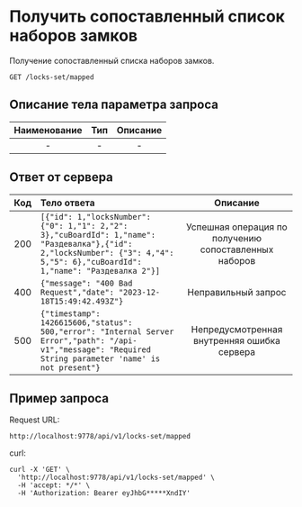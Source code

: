 # Получить сопоставленный список наборов замков
Получение сопоставленный списка наборов замков.
```
GET /locks-set/mapped
```
## Описание тела параметра запроса
| Наименование | Тип | Описание |
|:------------:|:---:|:--------:|
|      -       |  -  |    -     |





## Ответ от сервера
| Код | Тело ответа                                                                                                                                                                         |                       Описание                        |
|:---:|:------------------------------------------------------------------------------------------------------------------------------------------------------------------------------------|:-----------------------------------------------------:|
| 200 | ```[{"id": 1,"locksNumber": {"0": 1,"1": 2,"2": 3},"cuBoardId": 1,"name": "Раздевалка"},{"id": 2,"locksNumber": {"3": 4,"4": 5,"5": 6},"cuBoardId": 1,"name": "Раздевалка 2"}]```   | Успешная операция по получению сопоставленных наборов |
| 400 | ```{"message": "400 Bad Request","date": "2023-12-18T15:49:42.493Z"}```                                                                                                             |                  Неправильный запрос                  |
| 500 | ```{"timestamp": 1426615606,"status": 500,"error": "Internal Server Error","path": "/api-v1","message": "Required String parameter 'name' is not present"}```                       |      Непредусмотренная внутренняя ошибка сервера      |
## Пример запроса
Request URL:
```
http://localhost:9778/api/v1/locks-set/mapped
```
curl:
```
curl -X 'GET' \
  'http://localhost:9778/api/v1/locks-set/mapped' \
  -H 'accept: */*' \
  -H 'Authorization: Bearer eyJhbG*****XndIY'
```